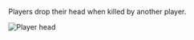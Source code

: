 Players drop their head when killed by another player.

![Player head](https://github.com/VanillaChai/chocolate-tweaks/blob/main/Player%20Head%20Drops/Player%20head.png)
